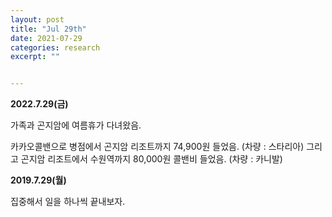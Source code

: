 ```yaml
---
layout: post
title: "Jul 29th" 
date: 2021-07-29
categories: research
excerpt: ""


---
```


**2022.7.29(금)**

가족과 곤지암에 여름휴가 다녀왔음.

카카오콜밴으로  병점에서  곤지암 리조트까지 74,900원 들었음. (차량 : 스타리아)
그리고 곤지암 리조트에서 수원역까지 80,000원 콜밴비 들었음. (차량 : 카니발)



**2019.7.29(월)** 

집중해서 일을 하나씩 끝내보자.